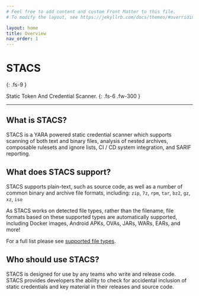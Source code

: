 ```yaml
---
# Feel free to add content and custom Front Matter to this file.
# To modify the layout, see https://jekyllrb.com/docs/themes/#overriding-theme-defaults

layout: home
title: Overview
nav_order: 1
---
```


# STACS
{: .fs-9 }

Static Token And Credential Scanner.
{: .fs-6 .fw-300 }

---

## What is STACS?

STACS is a YARA powered static credential scanner which supports scanning of both text
and binary files, analysis of nested archives, composable rulesets and ignore lists,
CI / CD system integration, and SARIF reporting.

## What does STACS support?

STACS supports plain-text, such as source code, as well as a number of common binary and
archive file formats, including: `zip`, `7z`, `rpm`, `tar`, `bz2`, `gz`, `xz`, `iso`

As STACS works on detected file types, rather than the filename, file formats based on
these supported types are automatically supported, including Docker images, Android
APKs, OVAs, JARs, WARs, EARs, and more!

For a full list please see [supported file types](/support/file-types).

## Who should use STACS?

STACS is designed for use by any teams who write and release code. STACS provides
developers the ability to check for accidental inclusion of static credentials and key
material in their releases and source code.
